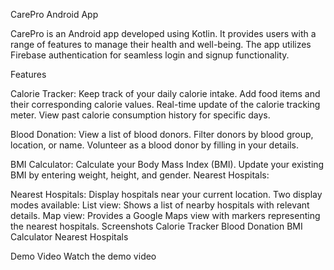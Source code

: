 CarePro Android App

CarePro is an Android app developed using Kotlin. It provides users with a range of features to manage their health and well-being. The app utilizes Firebase authentication for seamless login and signup functionality.

Features

Calorie Tracker:
Keep track of your daily calorie intake.
Add food items and their corresponding calorie values.
Real-time update of the calorie tracking meter.
View past calorie consumption history for specific days.

Blood Donation:
View a list of blood donors.
Filter donors by blood group, location, or name.
Volunteer as a blood donor by filling in your details.

BMI Calculator:
Calculate your Body Mass Index (BMI).
Update your existing BMI by entering weight, height, and gender.
Nearest Hospitals:

Nearest Hospitals:
Display hospitals near your current location.
Two display modes available:
List view: Shows a list of nearby hospitals with relevant details.
Map view: Provides a Google Maps view with markers representing the nearest hospitals.
Screenshots
Calorie Tracker
Blood Donation
BMI Calculator
Nearest Hospitals

Demo Video
Watch the demo video
